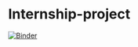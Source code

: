 # Internship-project

[![Binder](https://mybinder.org/badge_logo.svg)](https://mybinder.org/v2/gh/jaisandeshls/Internship-project/master?filepath=Estimation_of_car_prices.ipynb)
